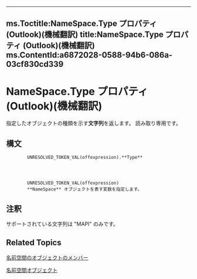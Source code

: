 

---
ms.Toctitle:NameSpace.Type プロパティ (Outlook)(機械翻訳)
title:NameSpace.Type プロパティ (Outlook)(機械翻訳)
ms.ContentId:a6872028-0588-94b6-086a-03cf830cd339
---
# NameSpace.Type プロパティ (Outlook)(機械翻訳)




指定したオブジェクトの種類を示す**文字列**を返します。 読み取り専用です。

## 構文

            UNRESOLVED_TOKEN_VAL(offexpression).**Type**




            UNRESOLVED_TOKEN_VAL(offexpression)
            **NameSpace** オブジェクトを表す変数を指定します。



## 注釈
サポートされている文字列は "MAPI" のみです。



## Related Topics

[名前空間のオブジェクトのメンバー](d7a978a3-a2c8-6195-c5f8-af8773500456.md)

[名前空間オブジェクト](f0dcaa19-07f5-5d42-a3bf-2e42b7885644.md)




